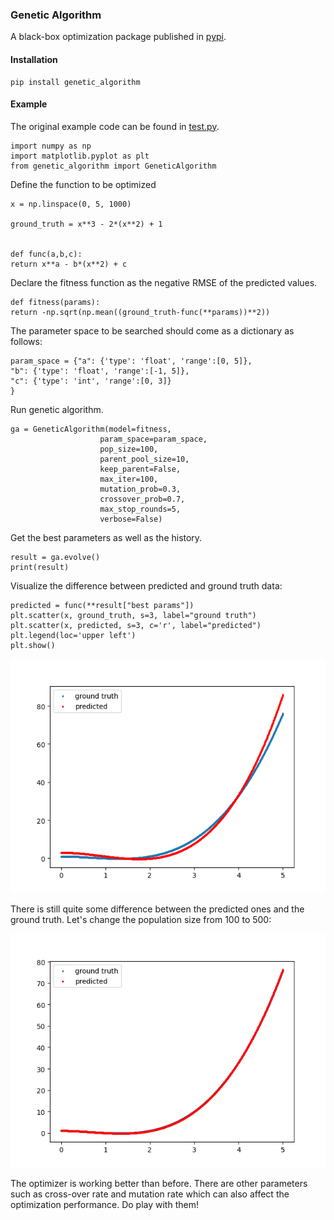 ### Genetic Algorithm 

A black-box optimization package published in [pypi](https://pypi.org/project/genetic-algorithm/).

#### Installation
    pip install genetic_algorithm

#### Example

The original example code can be found in [test.py](./test.py).

    import numpy as np
    import matplotlib.pyplot as plt
    from genetic_algorithm import GeneticAlgorithm

Define the function to be optimized  

    x = np.linspace(0, 5, 1000)
    
    ground_truth = x**3 - 2*(x**2) + 1
    
    
    def func(a,b,c):
    return x**a - b*(x**2) + c

Declare the fitness function as the negative RMSE of the predicted 
values.

    def fitness(params):
    return -np.sqrt(np.mean((ground_truth-func(**params))**2))
        
The parameter space to be searched should come as a dictionary as follows:

    param_space = {"a": {'type': 'float', 'range':[0, 5]},
    "b": {'type': 'float', 'range':[-1, 5]},
    "c": {'type': 'int', 'range':[0, 3]}
    }

Run genetic algorithm.

    ga = GeneticAlgorithm(model=fitness,
                        param_space=param_space,
                        pop_size=100,
                        parent_pool_size=10,
                        keep_parent=False,
                        max_iter=100,
                        mutation_prob=0.3,
                        crossover_prob=0.7,
                        max_stop_rounds=5,
                        verbose=False)
    
Get the best parameters as well as the history. 

    result = ga.evolve()
    print(result)

Visualize the difference between predicted and ground truth data: 

    predicted = func(**result["best params"])
    plt.scatter(x, ground_truth, s=3, label="ground truth")
    plt.scatter(x, predicted, s=3, c='r', label="predicted")
    plt.legend(loc='upper left')
    plt.show()

![](./img/example1.png)

There is still quite some difference between the predicted ones and the 
ground truth. Let's change the population size from 100 to 500:

![](./img/example2.png)

The optimizer is working better than before. There are other parameters such as 
cross-over rate and mutation rate which can also affect the optimization performance. Do play with them!
